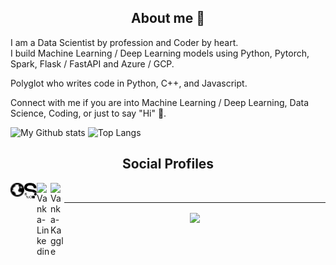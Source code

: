 <h2 style="text-align:center">About me 🌱</h2>

I am a Data Scientist by profession and Coder by heart.<br>
I build Machine Learning / Deep Learning models using Python, Pytorch, Spark, Flask / FastAPI and Azure / GCP.

Polyglot who writes code in Python, C++, and Javascript.

Connect with me if you are into Machine Learning / Deep Learning, Data Science, Coding, or just to say "Hi" 👋.

![My Github stats](https://github-readme-stats.vercel.app/api?username=theja-vanka&show_icons=true&count_private=true&include_all_commits=true&custom_title=My%20Github%20stats&hide_border=true)
![Top Langs](https://github-readme-stats.vercel.app/api/top-langs/?username=anuraghazra&langs_count=3&hide_border=true)

<h2 style="text-align:center">Social Profiles</h2>

[<img align="left" alt="https://theja-vanka.github.io" width="22px" src="https://raw.githubusercontent.com/iconic/open-iconic/master/svg/globe.svg" />](https://theja-vanka.github.io/)

[<img align="left" alt="Vanka-Sourcerer" width="20px" src="https://raw.githubusercontent.com/vaishakhanil/vaishakhanil/master/scicon.svg">](https://sourcerer.io/theja-vanka)

[<img align="left" alt="Vanka-Linkedin" width="22px" src="https://cdn.jsdelivr.net/npm/simple-icons@3.4.0/icons/linkedin.svg" />](https://www.linkedin.com/in/krishnatheja-vanka)

[<img align="left" alt="Vanka-Kaggle" width="22px" src="https://cdn.jsdelivr.net/npm/simple-icons@3.4.0/icons/kaggle.svg" />](https://kaggle.com/thejavanka)


<br/>

---

<p align='center'>
    <img align='center' src="https://visitor-badge.glitch.me/badge?page_id=theja-vanka.visitor-badge">
<p/>
